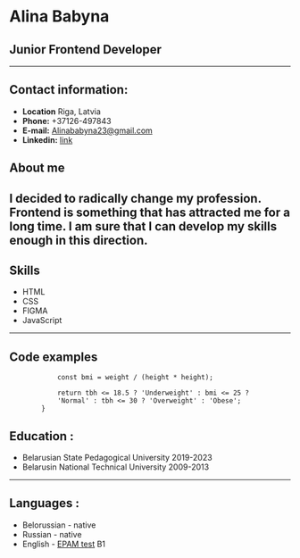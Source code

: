 # Alina Babyna
## Junior Frontend Developer
---

## Contact information:
- **Location** Riga, Latvia
- **Phone:** +37126-497843
- **E-mail:** Alinababyna23@gmail.com
- **Linkedin:** [link]

[link]: http://www.linkedin.com/in/alina-babyna-240ba8279 

## About me
I decided to radically change my profession. Frontend is something that has attracted me for a long time. I am sure that I can develop my skills enough in this direction.
---
## Skills
- HTML
- CSS
- FIGMA
- JavaScript
---
## Code examples
``` function tbh(weight, height) {
            const bmi = weight / (height * height);    
            
            return tbh <= 18.5 ? 'Underweight' : bmi <= 25 ?    
            'Normal' : tbh <= 30 ? 'Overweight' : 'Obese';    
        }
 ```
## Education :

* Belarusian State Pedagogical University 2019-2023
* Belarusin National Technical University 2009-2013

---

## Languages :

- Belorussian - native
- Russian - native
- English - [EPAM test](https://examinator.epam.com/Main/PersonalAssignments) B1
